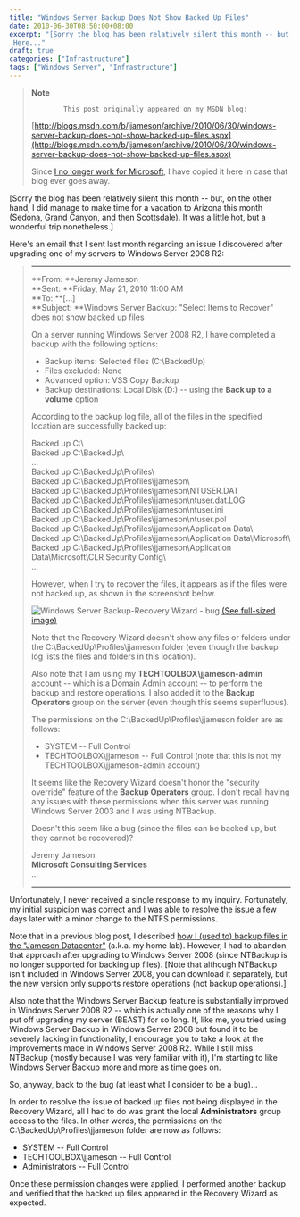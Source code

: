```yaml
---
title: "Windows Server Backup Does Not Show Backed Up Files"
date: 2010-06-30T08:50:00+08:00
excerpt: "[Sorry the blog has been relatively silent this month -- but, on the other hand, I did manage to make time for a vacation to Arizona this month (Sedona, Grand Canyon, and then Scottsdale). It was a little hot, but a wonderful trip nonetheless.] 
 Here..."
draft: true
categories: ["Infrastructure"]
tags: ["Windows Server", "Infrastructure"]
---
```


> **Note**
> 
>             This post originally appeared on my MSDN blog:  
>   
> 
> 
> [http://blogs.msdn.com/b/jjameson/archive/2010/06/30/windows-server-backup-does-not-show-backed-up-files.aspx](http://blogs.msdn.com/b/jjameson/archive/2010/06/30/windows-server-backup-does-not-show-backed-up-files.aspx)
> 
> 
> Since [I no longer work for Microsoft](/blog/jjameson/archive/2011/09/02/last-day-with-microsoft.aspx), I have copied it here in case that blog                 ever goes away.


[Sorry the blog has been relatively silent this month -- but, on the other hand,         I did manage to make time for a vacation to Arizona this month (Sedona, Grand Canyon,         and then Scottsdale). It was a little hot, but a wonderful trip nonetheless.]

Here's an email that I sent last month regarding an issue I discovered after upgrading         one of my servers to Windows Server 2008 R2:


> * * *
> 
> **From: **Jeremy Jameson  
> **Sent: **Friday, May 21, 2010 11:00 AM  
> **To: **[...]  
> **Subject: **Windows Server Backup: "Select Items to Recover" does             not show backed up files
> 
> On a server running Windows Server 2008 R2, I have completed a backup with the following             options:
> 
> - Backup items: Selected files (C:\BackedUp\)
> - Files excluded: None
> - Advanced option: VSS Copy Backup
> - Backup destinations: Local Disk (D:) -- using the **Back up to a volume**
>                 option
> 
> 
> According to the backup log file, all of the files in the specified location are             successfully backed up:
> 
> Backed up C:\  
>              Backed up C:\BackedUp\  
>              ...  
>              Backed up C:\BackedUp\Profiles\  
>              Backed up C:\BackedUp\Profiles\jjameson\  
>              Backed up C:\BackedUp\Profiles\jjameson\NTUSER.DAT  
>              Backed up C:\BackedUp\Profiles\jjameson\ntuser.dat.LOG  
>              Backed up C:\BackedUp\Profiles\jjameson\ntuser.ini  
>              Backed up C:\BackedUp\Profiles\jjameson\ntuser.pol  
>              Backed up C:\BackedUp\Profiles\jjameson\Application Data\  
>              Backed up C:\BackedUp\Profiles\jjameson\Application Data\Microsoft\  
>              Backed up C:\BackedUp\Profiles\jjameson\Application Data\Microsoft\CLR Security             Config\  
>              ...
> 
> However, when I try to recover the files, it appears as if the files were not backed             up, as shown in the screenshot below.
> 
> ![Windows Server Backup-Recovery Wizard - bug](https://www.technologytoolbox.com/blog/images/www_technologytoolbox_com/blog/jjameson/8/r_Windows%20Server%20Backup%20-%20Recovery%20Wizard%20Bug.png)
> [(See full-sized image)](/blog/images/www_technologytoolbox_com/blog/jjameson/8/o_Windows%20Server%20Backup%20-%20Recovery%20Wizard%20Bug.png)
> 
> 
> Note that the Recovery Wizard doesn't show any files or folders under the C:\BackedUp\Profiles\jjameson             folder (even though the backup log lists the files and folders in this location).
> 
> Also note that I am using my **TECHTOOLBOX\jjameson-admin** account             -- which is a Domain Admin account -- to perform the backup and restore operations.             I also added it to the **Backup Operators** group on the server (even             though this seems superfluous).
> 
> The permissions on the C:\BackedUp\Profiles\jjameson folder are as follows:
> 
> - SYSTEM -- Full Control
> - TECHTOOLBOX\jjameson -- Full Control (note that this is not my TECHTOOLBOX\jjameson-admin
>                 account)
> 
> 
> It seems like the Recovery Wizard doesn't honor the "security override" feature             of the **Backup Operators** group. I don't recall having any issues             with these permissions when this server was running Windows Server 2003 and I was             using NTBackup.
> 
> Doesn't this seem like a bug (since the files can be backed up, but they cannot             be recovered)?
> 
> Jeremy Jameson  
> **Microsoft Consulting Services**  
>              ...
> 
> * * *


Unfortunately, I never received a single response to my inquiry. Fortunately, my         initial suspicion was correct and I was able to resolve the issue a few days later         with a minor change to the NTFS permissions.

Note that in a previous blog post, I described [how I (used to) backup files in the "Jameson Datacenter"](/blog/jjameson/archive/2009/11/09/a-simple-backup-solution.aspx) (a.k.a. my home         lab). However, I had to abandon that approach after upgrading to Windows Server         2008 (since NTBackup is no longer supported for backing up files). [Note that although         NTBackup isn't included in Windows Server 2008, you can download it separately,         but the new version only supports restore operations (not backup operations).]

Also note that the Windows Server Backup feature is substantially improved in Windows         Server 2008 R2 -- which is actually one of the reasons why I put off upgrading my         server (BEAST) for so long. If, like me, you tried using Windows Server Backup in         Windows Server 2008 but found it to be severely lacking in functionality, I encourage         you to take a look at the improvements made in Windows Server 2008 R2. While I still         miss NTBackup (mostly because I was very familiar with it), I'm starting to like         Windows Server Backup more and more as time goes on.

So, anyway, back to the bug (at least what I consider to be a bug)...

In order to resolve the issue of backed up files not being displayed in the Recovery         Wizard, all I had to do was grant the local **Administrators** group         access to the files. In other words, the permissions on the C:\BackedUp\Profiles\jjameson         folder are now as follows:

- SYSTEM -- Full Control
- TECHTOOLBOX\jjameson -- Full Control
- Administrators -- Full Control


Once these permission changes were applied, I performed another backup and verified         that the backed up files appeared in the Recovery Wizard as expected.

